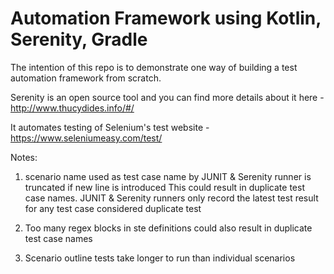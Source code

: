 # Automation Framework using Kotlin, Serenity, Gradle
The intention of this repo is to demonstrate one way of building a test automation framework from scratch.

Serenity is an open source tool and you can find more details about it here - http://www.thucydides.info/#/

It automates testing of Selenium's test website - https://www.seleniumeasy.com/test/

Notes:
1.  scenario name used as test case name by JUNIT & Serenity runner is truncated if new line is introduced
This could result in duplicate test case names. JUNIT & Serenity runners only record the 
latest test result for any test case considered duplicate test

2. Too many regex blocks in ste definitions could also result in duplicate test case names

3. Scenario outline tests take longer to run than individual scenarios